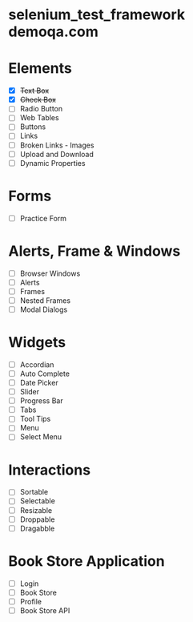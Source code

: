 # selenium_test_framework demoqa.com

# Elements
- [x] ~~Text Box~~
- [x] ~~Check Box~~
- [ ] Radio Button
- [ ] Web Tables
- [ ] Buttons
- [ ] Links
- [ ] Broken Links - Images
- [ ] Upload and Download
- [ ] Dynamic Properties
# Forms
- [ ] Practice Form
# Alerts, Frame & Windows
- [ ] Browser Windows
- [ ] Alerts
- [ ] Frames
- [ ] Nested Frames
- [ ] Modal Dialogs
# Widgets
- [ ] Accordian
- [ ] Auto Complete
- [ ] Date Picker
- [ ] Slider
- [ ] Progress Bar
- [ ] Tabs
- [ ] Tool Tips
- [ ] Menu
- [ ] Select Menu
# Interactions
- [ ] Sortable
- [ ] Selectable
- [ ] Resizable
- [ ] Droppable
- [ ] Dragabble
# Book Store Application
- [ ] Login
- [ ] Book Store
- [ ] Profile
- [ ] Book Store API
